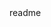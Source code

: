 <snippet>
  <content><![CDATA[
# ${1:Project Name}
The explosion in the availability of textual data prompts the need to devise a means to effectively compress textual data - Text Summarization. The project aims to deliver an effective text summarizer without comprimizing the intended semantics of the raw data. The proposed system employs clusting the Cosine-Similarity Matrix and sentence extraction from the each cluster.
## Proposed System
1. Data Preprocessing
    - Tokenizing 
    - Stopword Removal
    - Lemmatization 
2. Feature Extraction
    - Conversion of the input text to a TF.IDF matrix
3. Freature Tranformation
    - Transforming the TF.IDF matrix to a Cosine-Similarity Matrix
4. Clustering
    - K-Means
5. Sentence Extraction
]]></content>
  <tabTrigger>readme</tabTrigger>
</snippet>
